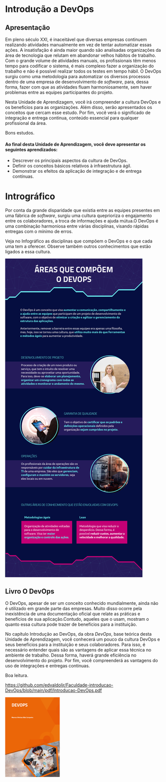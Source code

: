 # **Introdução a DevOps**



## Apresentação

Em pleno século XXI, é inaceitável que diversas empresas continuem realizando atividades manualmente em vez de tentar automatizar essas ações. A insatisfação é ainda maior quando são analisadas organizações da área de tecnologia que relutam em abandonar velhos hábitos de trabalho. Com o grande volume de atividades manuais, os profissionais têm menos tempo para codificar o sistema, é mais complexo fazer a organização do trabalho e não é possível realizar todos os testes em tempo hábil. O DevOps surgiu como uma metodologia para automatizar os diversos processos dentro de uma empresa de desenvolvimento de *software*, para, dessa forma, fazer com que as atividades fluam harmoniosamente, sem haver problemas entre as equipes participantes do projeto.

Nesta Unidade de Aprendizagem, você irá compreender a cultura DevOps e os benefícios para as organizações. Além disso, serão apresentados os conceitos que cercam esse estudo. Por fim, você verá o significado de integração e entrega continua, conteúdo essencial para qualquer profissional da área.

Bons estudos.

#### Ao final desta Unidade de Aprendizagem, você deve apresentar os seguintes aprendizados:

- Descrever os principais aspectos da cultura de DevOps.
- Definir os conceitos básicos relativos à infraestrutura ágil.
- Demonstrar os efeitos da aplicação de integração e de entrega contínuas.

# **Intrográfico**

Por conta da grande disparidade que existia entre as equipes presentes em uma fábrica de *software*, surgiu uma cultura queprioriza o engajamento entre os colaboradores, a troca de informações e ajuda mútua.O DevOps é uma combinação harmoniosa entre várias disciplinas, visando rápidas entregas com o mínimo de erros.

Veja no Infográfico as disciplinas que compõem o DevOps e o que cada uma tem a oferecer. Observe também outros conhecimentos que estão ligados a essa cultura.

![](https://github.com/edvaldoljr/Faculdade-introducao-DevOps/blob/main/img/Intrografico-Introducao.png?raw=true)

## **Livro O DevOps**

O DevOps, apesar de ser um conceito conhecido mundialmente, ainda não é utilizado em grande parte das empresas. Muito disso ocorre pela inexistência de uma documentação oficial que relate as práticas e benefícios de sua aplicação.Contudo, aqueles que o usam, mostram o quanto essa cultura pode trazer de benefícios para a instituição.

No capítulo Introdução ao DevOps, da obra *DevOps*, base teórica desta Unidade de Aprendizagem, você conhecerá um pouco da cultura DevOps e seus benefícios para a instituição e seus colaboradores. Para isso, é necessário entender quais são as vantagens de aplicar essa técnica no ambiente de trabalho. Dessa forma, haverá grande eficiência no desenvolvimento do projeto. Por fim, você compreenderá as vantagens do uso de integrações e entregas continuas.

Boa leitura.

https://github.com/edvaldoljr/Faculdade-introducao-DevOps/blob/main/pdf/Introducao-DevOps.pdf

<img src="https://github.com/edvaldoljr/Faculdade-introducao-DevOps/blob/main/img/Livro-DevOps.png?raw=true" style="zoom: 25%;" />